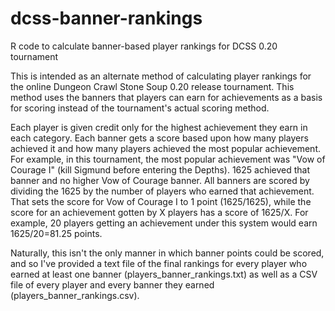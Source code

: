 # dcss-banner-rankings
R code to calculate banner-based player rankings for DCSS 0.20 tournament

This is intended as an alternate method of calculating player rankings for the online Dungeon Crawl Stone Soup 0.20 release tournament.  This method uses the banners that players can earn for achievements as a basis for scoring instead of the tournament's actual scoring method.

Each player is given credit only for the highest achievement they earn in each category.  Each banner gets a score based upon how many players achieved it and how many players achieved the most popular achievement.  For example, in this tournament, the most popular achievement was "Vow of Courage I" (kill Sigmund before entering the Depths).  1625 achieved that banner and no higher Vow of Courage banner.  All banners are scored by dividing the 1625 by the number of players who earned that achievement.  That sets the score for Vow of Courage I to 1 point (1625/1625), while the score for an achievement gotten by X players has a score of 1625/X.  For example, 20 players getting an achievement under this system would earn 1625/20=81.25 points.

Naturally, this isn't the only manner in which banner points could be scored, and so I've provided a text file of the final rankings for every player who earned at least one banner (players_banner_rankings.txt) as well as a CSV file of every player and every banner they earned (players_banner_rankings.csv).